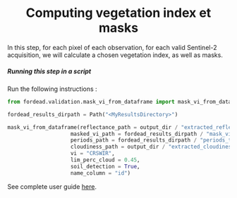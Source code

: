 # <div align="center"> Computing vegetation index et masks </div>


In this step, for each pixel of each observation, for each valid Sentinel-2 acquisition, we will calculate a chosen vegetation index, as well as masks.

##### Running this step in a script

Run the following instructions :

```python
from fordead.validation.mask_vi_from_dataframe import mask_vi_from_dataframe

fordead_results_dirpath = Path("<MyResultsDirectory>")

mask_vi_from_dataframe(reflectance_path = output_dir / "extracted_reflectance.csv",
					masked_vi_path = fordead_results_dirpath / "mask_vi_tuto.csv",
					periods_path = fordead_results_dirpath / "periods_tuto.csv",
					cloudiness_path = output_dir / "extracted_cloudiness.csv",
					vi = "CRSWIR",
					lim_perc_cloud = 0.45,
					soil_detection = True,
					name_column = "id")

```

See complete user guide [here](https://fordead.gitlab.io/fordead_package/docs/user_guides/english/validation_tools/05_compute_masks_and_vegetation_index_from_dataframe).
